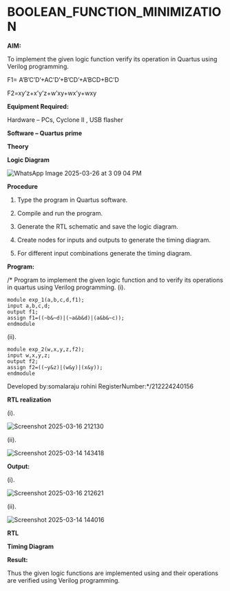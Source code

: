 # BOOLEAN_FUNCTION_MINIMIZATION

**AIM:**

To implement the given logic function verify its operation in Quartus using Verilog programming.

F1= A’B’C’D’+AC’D’+B’CD’+A’BCD+BC’D 

F2=xy’z+x’y’z+w’xy+wx’y+wxy

**Equipment Required:**

Hardware – PCs, Cyclone II , USB flasher

**Software – Quartus prime**

**Theory**

**Logic Diagram**




![WhatsApp Image 2025-03-26 at 3 09 04 PM](https://github.com/user-attachments/assets/383c04c7-5802-46c0-b682-4542c5d87b0b)








**Procedure**

1.	Type the program in Quartus software.

2.	Compile and run the program.

3.	Generate the RTL schematic and save the logic diagram.

4.	Create nodes for inputs and outputs to generate the timing diagram.

5.	For different input combinations generate the timing diagram.


**Program:**

/* Program to implement the given logic function and to verify its operations in quartus using Verilog programming. 
(i).
```
module exp_1(a,b,c,d,f1);
input a,b,c,d;
output f1;
assign f1=((~b&~d)|(~a&b&d)|(a&b&~c));
endmodule
```
(ii).
```
module exp_2(w,x,y,z,f2);
input w,x,y,z;
output f2;
assign f2=((~y&z)|(w&y)|(x&y));
endmodule
```
Developed by:somalaraju rohini RegisterNumber:*/212224240156

**RTL realization**

(i).

![Screenshot 2025-03-16 212130](https://github.com/user-attachments/assets/a5d2cd41-898c-4984-8747-ed4f00fe5224)

(ii).





![Screenshot 2025-03-14 143418](https://github.com/user-attachments/assets/4a17f862-82c0-403e-9d75-e986c9dd74f4)




**Output:**


(i).

![Screenshot 2025-03-16 212621](https://github.com/user-attachments/assets/f32db8cb-b491-4dc4-ac08-7cda873faab7)


(ii).


![Screenshot 2025-03-14 144016](https://github.com/user-attachments/assets/7ae20e67-1bbf-4604-91d4-f1fa988667ac)



**RTL**

**Timing Diagram**

**Result:**

Thus the given logic functions are implemented using and their operations are verified using Verilog programming.

